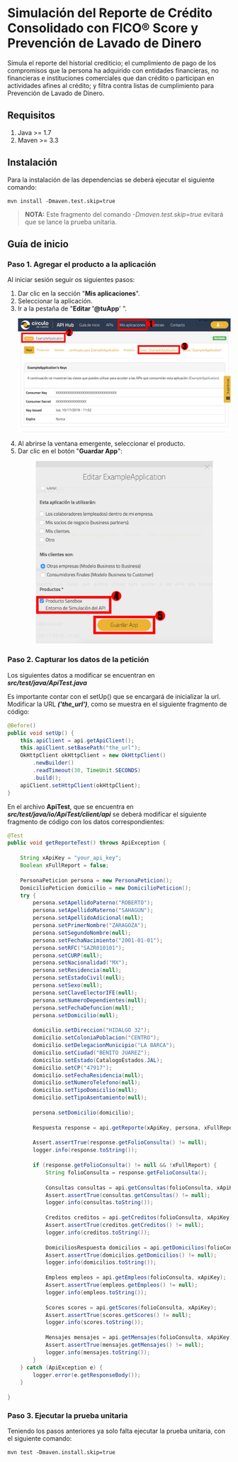 # Simulación del Reporte de Crédito Consolidado con FICO® Score y Prevención de Lavado de Dinero

Simula el reporte del historial crediticio; el cumplimiento de pago de los compromisos que la persona ha adquirido con entidades financieras, no financieras e instituciones comerciales que dan crédito o participan en actividades afines al crédito; y filtra contra listas de cumplimiento para Prevención de Lavado de Dinero.

## Requisitos

1. Java >= 1.7
2. Maven >= 3.3

## Instalación

Para la instalación de las dependencias se deberá ejecutar el siguiente comando:

```shell
mvn install -Dmaven.test.skip=true
```

> **NOTA:** Este fragmento del comando *-Dmaven.test.skip=true* evitará que se lance la prueba unitaria.


## Guía de inicio

### Paso 1. Agregar el producto a la aplicación

Al iniciar sesión seguir os siguientes pasos:

 1. Dar clic en la sección "**Mis aplicaciones**".
 2. Seleccionar la aplicación.
 3. Ir a la pestaña de "**Editar '@tuApp**' ".
    <p align="center">
      <img src="https://github.com/APIHub-CdC/imagenes-cdc/blob/master/edit_applications.jpg" width="900">
    </p>
 4. Al abrirse la ventana emergente, seleccionar el producto.
 5. Dar clic en el botón "**Guardar App**":
    <p align="center">
      <img src="https://github.com/APIHub-CdC/imagenes-cdc/blob/master/selected_product.jpg" width="400">
    </p>

### Paso 2. Capturar los datos de la petición

Los siguientes datos a modificar se encuentran en ***src/test/java/ApiTest.java***

Es importante contar con el setUp() que se encargará de inicializar la url. Modificar la URL ***('the_url')***, como se muestra en el siguiente fragmento de código:

```java
@Before()
public void setUp() {
	this.apiClient = api.getApiClient();
	this.apiClient.setBasePath("the_url");
	OkHttpClient okHttpClient = new OkHttpClient()
		.newBuilder()
		.readTimeout(30, TimeUnit.SECONDS)
		.build();
	apiClient.setHttpClient(okHttpClient);
}
```

En el archivo **ApiTest**, que se encuentra en ***src/test/java/io/ApiTest/client/api*** se deberá modificar el siguiente fragmento de código con los datos correspondientes:

```java
@Test
public void getReporteTest() throws ApiException {

	String xApiKey = "your_api_key";
	Boolean xFullReport = false;

	PersonaPeticion persona = new PersonaPeticion();
	DomicilioPeticion domicilio = new DomicilioPeticion();
	try {
		persona.setApellidoPaterno("ROBERTO");
		persona.setApellidoMaterno("SAHAGUN");
		persona.setApellidoAdicional(null);
		persona.setPrimerNombre("ZARAGOZA");
		persona.setSegundoNombre(null);
		persona.setFechaNacimiento("2001-01-01");
		persona.setRFC("SAZR010101");
		persona.setCURP(null);
		persona.setNacionalidad("MX");
		persona.setResidencia(null);
		persona.setEstadoCivil(null);
		persona.setSexo(null);
		persona.setClaveElectorIFE(null);
		persona.setNumeroDependientes(null);
		persona.setFechaDefuncion(null);
		persona.setDomicilio(null);

		domicilio.setDireccion("HIDALGO 32");
		domicilio.setColoniaPoblacion("CENTRO");
		domicilio.setDelegacionMunicipio("LA BARCA");
		domicilio.setCiudad("BENITO JUAREZ");
		domicilio.setEstado(CatalogoEstados.JAL);
		domicilio.setCP("47917");
		domicilio.setFechaResidencia(null);
		domicilio.setNumeroTelefono(null);
		domicilio.setTipoDomicilio(null);
		domicilio.setTipoAsentamiento(null);

		persona.setDomicilio(domicilio);

		Respuesta response = api.getReporte(xApiKey, persona, xFullReport);

		Assert.assertTrue(response.getFolioConsulta() != null);
		logger.info(response.toString());

		if (response.getFolioConsulta() != null && !xFullReport) {
			String folioConsulta = response.getFolioConsulta();

			Consultas consultas = api.getConsultas(folioConsulta, xApiKey);
			Assert.assertTrue(consultas.getConsultas() != null);
			logger.info(consultas.toString());

			Creditos creditos = api.getCreditos(folioConsulta, xApiKey);
			Assert.assertTrue(creditos.getCreditos() != null);
			logger.info(creditos.toString());

			DomiciliosRespuesta domicilios = api.getDomicilios(folioConsulta, xApiKey);
			Assert.assertTrue(domicilios.getDomicilios() != null);
			logger.info(domicilios.toString());

			Empleos empleos = api.getEmpleos(folioConsulta, xApiKey);
			Assert.assertTrue(empleos.getEmpleos() != null);
			logger.info(empleos.toString());

			Scores scores = api.getScores(folioConsulta, xApiKey);
			Assert.assertTrue(scores.getScores() != null);
			logger.info(scores.toString());

			Mensajes mensajes = api.getMensajes(folioConsulta, xApiKey);
			Assert.assertTrue(mensajes.getMensajes() != null);
			logger.info(mensajes.toString());
		}
	} catch (ApiException e) {
		logger.error(e.getResponseBody());
	}

}
```

### Paso 3. Ejecutar la prueba unitaria

Teniendo los pasos anteriores ya solo falta ejecutar la prueba unitaria, con el siguiente comando:

```shell
mvn test -Dmaven.install.skip=true
```

